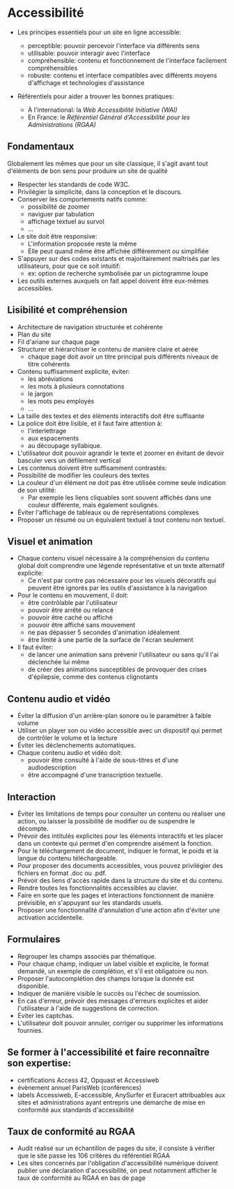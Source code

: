 # Accessibilité

+ Les principes essentiels pour un site en ligne accessible:
    - perceptible: pouvoir percevoir l'interface via différents sens
    - utilisable: pouvoir interagir avec l'interface
    - compréhensible: contenu et fonctionnement de l'interface facilement compréhensibles
    - robuste: contenu et interface compatibles avec différents moyens d'affichage et technologies d'assistance

+ Référentiels pour aider a trouver les bonnes pratiques:
    - À l'international: la *Web Accessibilité Initiative (WAI)*
    - En France: le *Référentiel Général d'Accessibilité pour les Administrations (RGAA)*


## Fondamentaux
Globalement les mêmes que pour un site classique, il s'agit avant tout d'éléments de bon sens pour produire un site de qualité
- Respecter les standards de code W3C.
- Privilégier la simplicité, dans la conception et le discours.
- Conserver les comportements natifs comme:
    - possibilité de zoomer
    - naviguer par tabulation
    - affichage textuel au survol
    - ...
- Le site doit être responsive:
    - L'information proposée reste la même
    - Elle peut quand même être affichée différemment ou simplifiée
- S'appuyer sur des codes existants et majoritairement maîtrisés par les utilisateurs, pour que ce soit intuitif:
    - ex: option de recherche symbolisée par un pictogramme loupe
- Les outils externes auxquels on fait appel doivent être eux-mêmes accessibles.

## Lisibilité et compréhension
- Architecture de navigation structurée et cohérente
- Plan du site
- Fil d'ariane sur chaque page
- Structurer et hiérarchiser le contenu de manière claire et aérée
    - chaque page doit avoir un titre principal puis différents niveaux de titre cohérents
- Contenu suffisamment explicite, éviter:
    - les abréviations
    - les mots à plusieurs connotations
    - le jargon
    - les mots peu employés
    - ...
- La taille des textes et des éléments interactifs doit être suffisante
- La police doit être lisible, et il faut faire attention à:
    - l'interlettrage
    - aux espacements
    - au découpage syllabique.
- L'utilisateur doit pouvoir agrandir le texte et zoomer en évitant de devoir basculer vers un défilement vertical
- Les contenus doivent être suffisamment contrastés:
- Possibilité de modifier les couleurs des textes
- La couleur d'un élément ne doit pas être utilisée comme seule indication de son utilité:
    - Par exemple les liens cliquables sont souvent affichés dans une couleur différente, mais également soulignés.
- Éviter l'affichage de tableaux ou de représentations complexes
- Proposer un résumé ou un équivalent textuel à tout contenu non textuel.

## Visuel et animation
- Chaque contenu visuel nécessaire à la compréhension du contenu global doit comprendre une légende représentative et un texte alternatif explicite:
    - Ce n'est par contre pas nécessaire pour les visuels décoratifs qui peuvent être ignorés par les outils d'assistance à la navigation
- Pour le contenu en mouvement, il doit:
    - être contrôlable par l'utilisateur
    - pouvoir être arrêté ou relancé
    - pouvoir être caché ou affiché
    - pouvoir être affiché sans mouvement
    - ne pas dépasser 5 secondes d'animation idéalement
    - être limité à une partie de la surface de l'écran seulement
- Il faut éviter:
    - de lancer une animation sans prévenir l'utilisateur ou sans qu'il l'ai déclenchée lui même
    - de créer des animations susceptibles de provoquer des crises d'épilepsie, comme des contenus clignotants

## Contenu audio et vidéo
- Éviter la diffusion d'un arrière-plan sonore ou le paramétrer à faible volume
- Utiliser un player son ou vidéo accessible avec un dispositif qui permet de contrôler le volume et la lecture
- Éviter les déclenchements automatiques.
- Chaque contenu audio et vidéo doit:
    - pouvoir être consulté à l'aide de sous-titres et d'une audiodescription
    - être accompagné d'une transcription textuelle.

## Interaction
- Éviter les limitations de temps pour consulter un contenu ou réaliser une action, ou laisser la possibilité de modifier ou de suspendre le décompte.
- Prévoir des intitulés explicites pour les éléments interactifs et les placer dans un contexte qui permet d'en comprendre aisément la fonction.
- Pour le téléchargement de document, indiquer le format, le poids et la langue du contenu téléchargeable.
- Pour proposer des documents accessibles, vous pouvez privilégier des fichiers en format .doc ou .pdf.
- Prévoir des liens d'accès rapide dans la structure du site et du contenu.
- Rendre toutes les fonctionnalités accessibles au clavier.
- Faire en sorte que les pages et interactions fonctionnent de manière prévisible, en s'appuyant sur les standards usuels.
- Proposer une fonctionnalité d'annulation d'une action afin d'éviter une activation accidentelle.

## Formulaires
- Regrouper les champs associés par thématique.
- Pour chaque champ, indiquer un label visible et explicite, le format demandé, un exemple de complétion, et s'il est obligatoire ou non.
- Proposer l'autocomplétion des champs lorsque la donnée est disponible.
- Indiquer de manière visible le succès ou l'échec de soumission.
- En cas d'erreur, prévoir des messages d'erreurs explicites et aider l'utilisateur à l'aide de suggestions de correction.
- Éviter les captchas.
- L'utilisateur doit pouvoir annuler, corriger ou supprimer les informations fournies.

## Se former à l'accessibilité et faire reconnaître son expertise:
- certifications Access 42, Opquast et Accessiweb
- évènement annuel ParisWeb (conférences)
- labels Accessiweb, E-accessible, AnySurfer et Euracert attribuables aux sites et administrations ayant entrepris une démarche de mise en conformité aux standards d'accessibilité

## Taux de conformité au RGAA
- Audit réalisé sur un échantillon de pages du site, il consiste à vérifier que le site passe les 106 critères du référentiel RGAA
- Les sites concernés par l'obligation d'accessibilité numérique doivent publier une déclaration d'accessibilité, on peut notamment afficher le taux de conformité au RGAA en bas de page